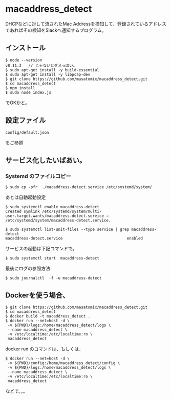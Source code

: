 # macaddress_detect

DHCPなどに対して流されたMac Addressを検知して、登録されているアドレスであればその検知をSlackへ通知するプログラム。


## インストール

```
$ node --version
v8.11.3   // じゃないとダメっぽい。
$ sudo apt-get install -y build-essential
$ sudo apt-get install -y libpcap-dev
$ git clone https://github.com/masatomix/macaddress_detect.git
$ cd macaddress_detect
$ npm install
$ sudo node index.js
```

でOKかと。

## 設定ファイル

```
config/default.json
```

をご参照

## サービス化したいばあい。

### Systemd のファイルコピー

```
$ sudo cp -pfr  ./macaddress-detect.service /etc/systemd/system/
```
あとは自動起動設定

```
$ sudo systemctl enable macaddress-detect
Created symlink /etc/systemd/system/multi-user.target.wants/macaddress-detect.service → /etc/systemd/system/macaddress-detect.service.

$ sudo systemctl list-unit-files --type service | grep macaddress-detect
macaddress-detect.service                            enabled
```

サービスの起動は下記コマンドで。

```
$ sudo systemctl start  macaddress-detect

```

最後にログの参照方法


```
$ sudo journalctl  -f -u macaddress-detect
```

## Dockerを使う場合、

```
$ git clone https://github.com/masatomix/macaddress_detect.git
$ cd macaddress_detect
$ docker build -t macaddress_detect .
$ docker run --net=host -d \
 -v ${PWD}/logs:/home/macaddress_detect/logs \
 --name macaddress_detect \
 -v /etc/localtime:/etc/localtime:ro \
 macaddress_detect
```

docker run のコマンドは、もしくは、

```
$ docker run --net=host -d \
 -v ${PWD}/config:/home/macaddress_detect/config \
 -v ${PWD}/logs:/home/macaddress_detect/logs \
 --name macaddress_detect \
 -v /etc/localtime:/etc/localtime:ro \
 macaddress_detect
```

などで。。。
